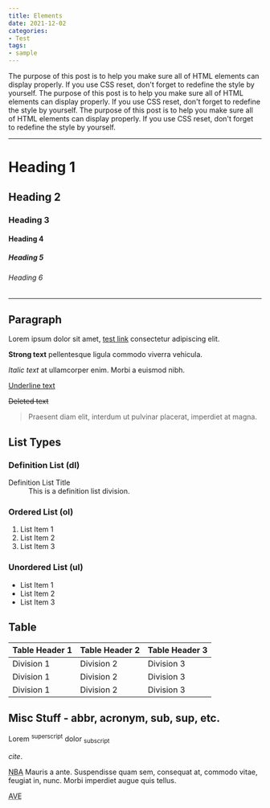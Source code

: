 ```yaml
---
title: Elements
date: 2021-12-02
categories:
- Test
tags:
- sample
---
```


The purpose of this post is to help you make sure all of HTML elements can display properly. If you use CSS reset, don't forget to redefine the style by yourself.
The purpose of this post is to help you make sure all of HTML elements can display properly. If you use CSS reset, don't forget to redefine the style by yourself.
The purpose of this post is to help you make sure all of HTML elements can display properly. If you use CSS reset, don't forget to redefine the style by yourself.

---

# Heading 1

## Heading 2

### Heading 3

#### Heading 4

##### Heading 5

###### Heading 6

---

## Paragraph

Lorem ipsum dolor sit amet, [test link]() consectetur adipiscing elit. 

**Strong text** pellentesque ligula commodo viverra vehicula.

*Italic text* at ullamcorper enim. Morbi a euismod nibh. 

<u>Underline text</u>

~~Deleted text~~

> Praesent diam elit, interdum ut pulvinar placerat, imperdiet at magna.

## List Types

### Definition List (dl)

<dl><dt>Definition List Title</dt><dd>This is a definition list division.</dd></dl>

### Ordered List (ol)

1. List Item 1
2. List Item 2
3. List Item 3

### Unordered List (ul)

- List Item 1
- List Item 2
- List Item 3

## Table

| Table Header 1 | Table Header 2 | Table Header 3 |
| --- | --- | --- |
| Division 1 | Division 2 | Division 3 |
| Division 1 | Division 2 | Division 3 |
| Division 1 | Division 2 | Division 3 |

## Misc Stuff - abbr, acronym, sub, sup, etc.

Lorem <sup>superscript</sup> dolor <sub>subscript</sub> 

<cite>cite</cite>. 

<acronym title="National Basketball Association">NBA</acronym> 
Mauris a ante. Suspendisse quam sem, consequat at, commodo vitae, feugiat in, nunc. Morbi imperdiet augue quis tellus. 

<abbr title="Avenue">AVE</abbr>


